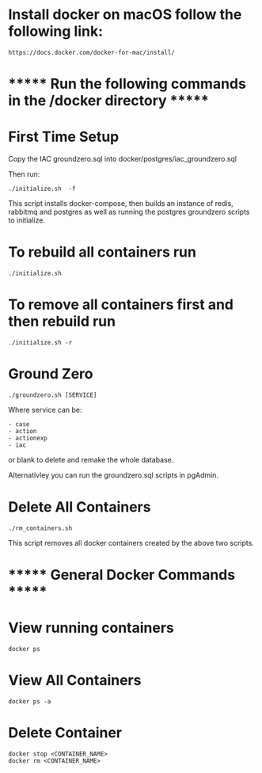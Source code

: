 # Install docker on macOS follow the following link:

    https://docs.docker.com/docker-for-mac/install/

# ***** Run the following commands in the /docker directory *****
# First Time Setup

Copy the IAC groundzero.sql into docker/postgres/iac_groundzero.sql

Then run:
  
    ./initialize.sh  -f

This script installs docker-compose, then builds an instance of redis, rabbitmq and postgres as well as running the postgres groundzero scripts to initialize.

# To rebuild all containers run 

    ./initialize.sh

# To remove all containers first and then rebuild run 

    ./initialize.sh -r

# Ground Zero

    ./groundzero.sh [SERVICE]

Where service can be:

    - case
    - action
    - actionexp
    - iac
or blank to delete and remake the whole database.

Alternativley you can run the groundzero.sql scripts in pgAdmin.

# Delete All Containers 

    ./rm_containers.sh

This script removes all docker containers created by the above two scripts.

# ***** General Docker Commands *****

# View running containers

    docker ps

# View All Containers

    docker ps -a

# Delete Container

    docker stop <CONTAINER_NAME>
    docker rm <CONTAINER_NAME>
